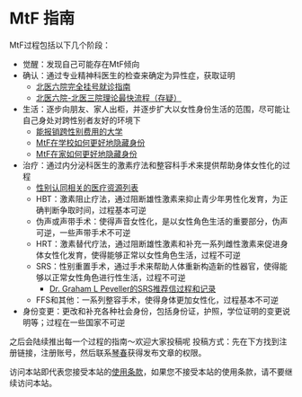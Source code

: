 # MtF 指南

MtF过程包括以下几个阶段：

-   觉醒：发现自己可能存在MtF倾向
-   确认：通过专业精神科医生的检查来确定为异性症，获取证明
    -   [北医六院完全挂号就诊指南](https://mtf.party/2018/02/2018-2-%E5%8C%97%E5%8C%BB%E5%85%AD%E9%99%A2%E5%AE%8C%E5%85%A8%E6%8C%82%E5%8F%B7%E5%B0%B1%E8%AF%8A%E6%8C%87%E5%8D%97/)
    -   [北医六院-北医三院理论最快流程（存疑）](https://mtf.party/2020/09/%e5%8c%97%e5%8c%bb%e5%85%ad%e9%99%a2-%e5%8c%97%e5%8c%bb%e4%b8%89%e9%99%a2%e7%90%86%e8%ae%ba%e6%9c%80%e5%bf%ab%e6%b5%81%e7%a8%8b%ef%bc%88%e5%ad%98%e7%96%91%ef%bc%89/)
-   生活：逐步向朋友、家人出柜，并逐步扩大以女性身份生活的范围，尽可能让自己身处对跨性别者友好的环境下
    -   [能报销跨性别费用的大学](https://mtf.party/2018/02/%e8%83%bd%e6%8a%a5%e9%94%80%e8%b7%a8%e6%80%a7%e5%88%ab%e8%b4%b9%e7%94%a8%e7%9a%84%e5%a4%a7%e5%ad%a6/)
    -   [MtF在学校如何更好地隐藏身份](https://mtf.party/2018/02/mtf%e5%9c%a8%e5%ad%a6%e6%a0%a1%e5%a6%82%e4%bd%95%e6%9b%b4%e5%a5%bd%e5%9c%b0%e9%9a%90%e8%97%8f%e8%ba%ab%e4%bb%bd/)
    -   [MtF在家如何更好地隐藏身份](https://mtf.party/2021/05/mtf%e5%a6%82%e4%bd%95%e5%9c%a8%e5%ae%b6%e9%87%8c%e9%9a%90%e8%97%8f%e8%ba%ab%e4%bb%bd/)
-   治疗：通过内分泌科医生的激素疗法和整容科手术来提供帮助身体女性化的过程
    -   [性别认同相关的医疗资源列表](https://mtf.party/2021/05/%e6%80%a7%e5%88%ab%e8%ae%a4%e5%90%8c%e7%9b%b8%e5%85%b3%e7%9a%84%e5%8c%bb%e7%96%97%e8%b5%84%e6%ba%90%e5%88%97%e8%a1%a8/)
    -   HBT：激素阻止疗法，通过阻断雄性激素来抑止青少年男性化发育，为正确判断争取时间，过程基本可逆
    -   伪声或声带手术：使得声音女性化，是以女性角色生活的重要部分，伪声可逆，一些声带手术不可逆
    -   HRT：激素替代疗法，通过阻断雄性激素和补充一系列雌性激素来促进身体女性化发育，使得能够正常以女性角色生活，过程不可逆
    -   SRS：性别重置手术，通过手术来帮助人体重新构造新的性器官，使得能够以正常女性角色进行性生活，过程不可逆
        -   [Dr. Graham L Peveller的SRS推荐信过程和记录](https://mtf.party/2020/08/%e8%b7%a8%e6%80%a7%e5%88%ab%e6%b2%bb%e7%96%97%e5%b8%88-dr-graham-l-peveller-%e7%9a%84srs%e6%8e%a8%e8%8d%90%e4%bf%a1%e8%bf%87%e7%a8%8b%e5%92%8c%e8%ae%b0%e5%bd%95/)
    -   FFS和其他：一系列整容手术，使得身体更加女性化，过程基本不可逆
-   身份变更：更改和补充各种社会身份，包括身份证，护照，学位证明的变更说明等；过程在一些国家不可逆

之后会陆续推出每一个过程的指南～欢迎大家投稿呢 投稿方式：先在下方找到注册链接，注册账号，然后联系[琴春](mailto:vxst@vxst.org)获得发布文章的权限。

访问本站即代表您接受本站的[使用条款](https://mtf.party/site-policy/)，如果您不接受本站的使用条款，请不要继续访问本站。

